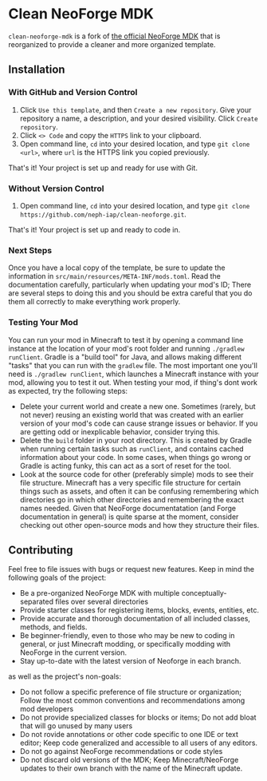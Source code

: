 # Clean NeoForge MDK

`clean-neoforge-mdk` is a fork of [the official NeoForge MDK](https://github.com/neoforged/MDK) that is reorganized to provide a cleaner and more organized template.

## Installation

### With GitHub and Version Control

1. Click `Use this template`, and then `Create a new repository`. Give your repository a name, a description, and your desired visibility. Click `Create repository`.
2. Click `<> Code` and copy the `HTTPS` link to your clipboard.
3. Open command line, `cd` into your desired location, and type `git clone <url>`, where `url` is the HTTPS link you copied previously.

That's it! Your project is set up and ready for use with Git.

### Without Version Control

1. Open command line, `cd` into your desired location, and type `git clone https://github.com/neph-iap/clean-neoforge.git`.

That's it! Your project is set up and ready to code in.

### Next Steps

Once you have a local copy of the template, be sure to update the information in `src/main/resources/META-INF/mods.toml`. Read the documentation carefully, particularly when updating your mod's ID; There are several steps to doing this and you should be extra careful that you do them all correctly to make everything work properly.

### Testing Your Mod

You can run your mod in Minecraft to test it by opening a command line instance at the location of your mod's root folder and running `./gradlew runClient`. Gradle is a "build tool" for Java, and allows making different "tasks" that you can run with the `gradlew` file. The most important one you'll need is `./gradlew runClient`, which launches a Minecraft instance with your mod, allowing you to test it out. When testing your mod, if thing's dont work as expected, try the following steps:

-   Delete your current world and create a new one. Sometimes (rarely, but not never) reusing an existing world that was created with an earlier version of your mod's code can cause strange issues or behavior. If you are getting odd or inexplicable behavior, consider trying this.
-   Delete the `build` folder in your root directory. This is created by Gradle when running certain tasks such as `runClient`, and contains cached information about your code. In some cases, when things go wrong or Gradle is acting funky, this can act as a sort of reset for the tool.
-   Look at the source code for other (preferably simple) mods to see their file structure. Minecraft has a very specific file structure for certain things such as assets, and often it can be confusing remembering which directories go in which other directories and remembering the exact names needed. Given that NeoForge documentatation (and Forge documentation in general) is quite sparse at the moment, consider checking out other open-source mods and how they structure their files.

## Contributing

Feel free to file issues with bugs or request new features. Keep in mind the following goals of the project:

-   Be a pre-organized NeoForge MDK with multiple conceptually-separated files over several directories
-   Provide starter classes for registering items, blocks, events, entities, etc.
-   Provide accurate and thorough documentation of all included classes, methods, and fields.
-   Be beginner-friendly, even to those who may be new to coding in general, or just Minecraft modding, or specifically modding with NeoForge in the current version.
-   Stay up-to-date with the latest version of Neoforge in each branch.

as well as the project's non-goals:

-   Do not follow a specific preference of file structure or organization; Follow the most common conventions and recommendations among mod developers
-   Do not provide specialized classes for blocks or items; Do not add bloat that will go unused by many users
-   Do not rovide annotations or other code specific to one IDE or text editor; Keep code generalized and accessible to all users of any editors.
-   Do not go against NeoForge recommendations or code styles
-   Do not discard old versions of the MDK; Keep Minecraft/NeoForge updates to their own branch with the name of the Minecraft update.
